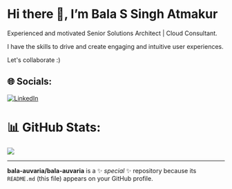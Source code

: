 # Hi there 👋, I’m Bala S Singh Atmakur
Experienced and motivated Senior Solutions Architect | Cloud Consultant.

I have the skills to drive and create engaging and intuitive user experiences.

Let's collaborate :)

## 🌐 Socials:
[![LinkedIn](https://img.shields.io/badge/LinkedIn-%230077B5.svg?logo=linkedin&logoColor=white)](https://www.linkedin.com/in/bala-singh-atmakur/) 

# 📊 GitHub Stats:

![](https://github-readme-stats.vercel.app/api/top-langs/?username=bala-auvaria&theme=tokyonight&hide_border=true&include_all_commits=true&count_private=true&layout=compact)


---

<!-- Proudly created with GPRM ( https://gprm.itsvg.in ) -->


**bala-auvaria/bala-auvaria** is a ✨ _special_ ✨ repository because its `README.md` (this file) appears on your GitHub profile.

<!--
Here are some ideas to get you started:

- 🔭 I’m currently working on ... AWS
- 🌱 I’m currently learning ... All
- 👯 I’m looking to collaborate on ... OSS
- 🤔 I’m looking for help with ... 
- 💬 Ask me about ... Anything
- 📫 How to reach me: ...
- 😄 Pronouns: ...
- ⚡ Fun fact: ...
  
-->
